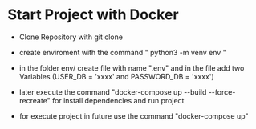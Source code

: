 # Start Project with Docker

- Clone Repository with git clone

- create enviroment with the command " python3 -m venv env "

- in the folder env/ create file with name ".env" and in the file add two Variables (USER_DB = 'xxxx' and PASSWORD_DB = 'xxxx')

- later execute the command "docker-compose up --build --force-recreate" for install dependencies and run project

- for execute project in future use the command "docker-compose up" 